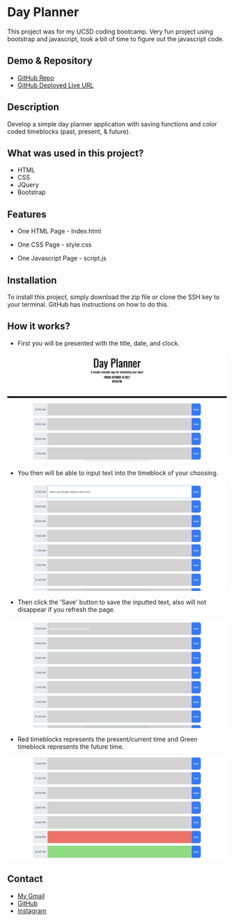 # Day Planner

This project was for my UCSD coding bootcamp. Very fun project using bootstrap and javascript, took a bit of time to figure out the javascript code. 

## Demo & Repository

* [GitHub Repo](https://github.com/latommyla?tab=repositories)
* [GitHub Deployed Live URL](https://latommyla.github.io/Day-Planner/)

## Description

Develop a simple day planner application with saving functions and color coded timeblocks (past, present, & future).

## What was used in this project?

* HTML
* CSS
* JQuery
* Bootstrap

## Features

* One HTML Page - Index.html

* One CSS Page - style.css

* One Javascript Page - script.js

## Installation

To install this project, simply download the zip file or clone the SSH key to your terminal. GitHub has instructions on how to do this.

## How it works? 

* First you will be presented with the title, date, and clock.

<img src="./assets/images/demo.png" alt="mainpage" title="mainpage">

* You then will be able to input text into the timeblock of your choosing.

<img src="./assets/images/demo2.png" alt="textinput" title="textinput">

* Then click the 'Save' button to save the inputted text, also will not disappear if you refresh the page.

<img src="./assets/images/demo3.png" alt="saveinput" title="saveinput">

* Red timeblocks represents the present/current time and Green timeblock represents the future time.

<img src="./assets/images/demo4.png" alt="greenandredblock" title="greenandredblock">

## Contact 

* [My Gmail](mailto:tommyl.dmd@gmail.com)
* [GitHub](https://github.com/latommyla)
* [Instagram](https://instagram.com/latommyla/)
